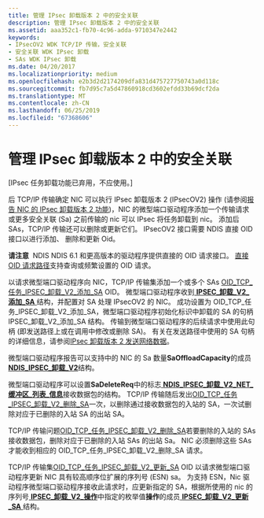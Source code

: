 ```yaml
---
title: 管理 IPsec 卸载版本 2 中的安全关联
description: 管理 IPsec 卸载版本 2 中的安全关联
ms.assetid: aaa352c1-fb70-4c96-adda-9710347e2442
keywords:
- IPsecOV2 WDK TCP/IP 传输，安全关联
- 安全关联 WDK IPsec 卸载
- SAs WDK IPsec 卸载
ms.date: 04/20/2017
ms.localizationpriority: medium
ms.openlocfilehash: e2b3d2d2174209dfa831d475727750743a0d118c
ms.sourcegitcommit: fb7d95c7a5d47860918cd3602efdd33b69dcf2da
ms.translationtype: MT
ms.contentlocale: zh-CN
ms.lasthandoff: 06/25/2019
ms.locfileid: "67368606"
---
```

# <a name="managing-security-associations-in-ipsec-offload-version-2"></a>管理 IPsec 卸载版本 2 中的安全关联

\[IPsec 任务卸载功能已弃用，不应使用。\]




后 TCP/IP 传输确定 NIC 可以执行 IPsec 卸载版本 2 (IPsecOV2) 操作 (请参阅[报告 NIC 的 IPsec 卸载版本 2 功能](reporting-a-nic-s-ipsec-offload-version-2-capabilities.md))，NIC 的微型端口驱动程序添加一个传输请求或更多安全关联 (Sa) 之前传输的 nic 可以 IPsec 将任务卸载到 nic。 添加后 SAs，TCP/IP 传输还可以删除或更新它们。 IPsecOV2 接口需要 NDIS 直接 OID 接口以进行添加、 删除和更新 Oid。

**请注意**  NDIS NDIS 6.1 和更高版本的驱动程序提供直接的 OID 请求接口。 [直接 OID 请求路径](https://docs.microsoft.com/windows-hardware/drivers/ddi/content/_netvista/)支持查询或频繁设置的 OID 请求。

 

以请求微型端口驱动程序向 NIC，TCP/IP 传输集添加一个或多个 SAs [OID\_TCP\_任务\_IPSEC\_卸载\_V2\_添加\_SA](https://docs.microsoft.com/windows-hardware/drivers/network/oid-tcp-task-ipsec-offload-v2-add-sa) OID。 微型端口驱动程序收到[ **IPSEC\_卸载\_V2\_添加\_SA** ](https://docs.microsoft.com/windows-hardware/drivers/ddi/content/ndis/ns-ndis-_ipsec_offload_v2_add_sa)结构，并配置对 SA 处理 IPsecOV2 的 NIC。 成功设置为 OID\_TCP\_任务\_IPSEC\_卸载\_V2\_添加\_SA，微型端口驱动程序初始化标识中卸载的 SA 的句柄IPSEC\_卸载\_V2\_添加\_SA 结构。 传输到微型端口驱动程序的后续请求中使用此句柄 (即发送路径上或在调用中修改或删除 SA)。 有关在发送路径中使用的 SA 句柄的详细信息，请参阅[IPsec 卸载版本 2 发送网络数据](sending-network-data-with-ipsec-offload-version-2.md)。

微型端口驱动程序报告可以支持中的 NIC 的 Sa 数量**SaOffloadCapacity**的成员[ **NDIS\_IPSEC\_卸载\_V2**](https://docs.microsoft.com/windows-hardware/drivers/ddi/content/ntddndis/ns-ntddndis-_ndis_ipsec_offload_v2)结构。

微型端口驱动程序可以设置**SaDeleteReq**中的标志[ **NDIS\_IPSEC\_卸载\_V2\_NET\_缓冲区\_列表\_信息**](https://docs.microsoft.com/windows-hardware/drivers/ddi/content/ndis/ns-ndis-_ndis_ipsec_offload_v2_net_buffer_list_info)接收数据包的结构。 TCP/IP 传输随后发出[OID\_TCP\_任务\_IPSEC\_卸载\_V2\_删除\_SA](https://docs.microsoft.com/windows-hardware/drivers/network/oid-tcp-task-ipsec-offload-v2-delete-sa)一次，以删除通过接收数据包的入站的 SA，一次试删除对应于已删除的入站 SA 的出站 SA。

TCP/IP 传输问题[OID\_TCP\_任务\_IPSEC\_卸载\_V2\_删除\_SA](https://docs.microsoft.com/windows-hardware/drivers/network/oid-tcp-task-ipsec-offload-v2-delete-sa)若要删除的入站的 SAs接收数据包，删除对应于已删除的入站 SAs 的出站 Sa。 NIC 必须删除这些 SAs 才能收到相应的 OID\_TCP\_任务\_IPSEC\_卸载\_V2\_删除\_SA 请求。

TCP/IP 传输集[OID\_TCP\_任务\_IPSEC\_卸载\_V2\_更新\_SA](https://docs.microsoft.com/windows-hardware/drivers/network/oid-tcp-task-ipsec-offload-v2-update-sa) OID 以请求微型端口驱动程序更新 NIC 具有较高顺序位扩展的序列号 (ESN) sa。 为支持 ESN，Nic 驱动程序微型端口驱动程序接收此请求时，应更新指定的 SA，根据所使用的 nic 的序列号[ **IPSEC\_卸载\_V2\_操作**](https://docs.microsoft.com/windows-hardware/drivers/ddi/content/ndis/ne-ndis-_ipsec_offload_v2_operation)中指定的枚举值**操作**的成员[ **IPSEC\_卸载\_V2\_更新\_SA** ](https://docs.microsoft.com/windows-hardware/drivers/ddi/content/ndis/ns-ndis-_ipsec_offload_v2_update_sa)结构。

 

 





